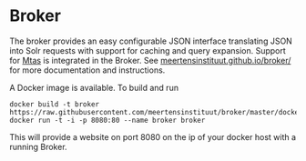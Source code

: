 # Broker

The broker provides an easy configurable JSON interface translating JSON into Solr requests with support for caching and query expansion. Support for [Mtas](https://meertensinstituut.github.io/mtas/) is integrated in the Broker. See [meertensinstituut.github.io/broker/](https://meertensinstituut.github.io/broker/) for more documentation and instructions.

A Docker image is available. To build and run

```console
docker build -t broker https://raw.githubusercontent.com/meertensinstituut/broker/master/docker/Dockerfile
docker run -t -i -p 8080:80 --name broker broker
```

This will provide a website on port 8080 on the ip of your docker host with a running Broker.


